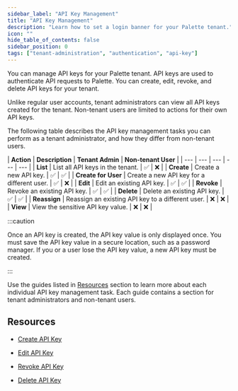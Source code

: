 ```yaml
---
sidebar_label: "API Key Management"
title: "API Key Management"
description: "Learn how to set a login banner for your Palette tenant."
icon: ""
hide_table_of_contents: false
sidebar_position: 0
tags: ["tenant-administration", "authentication", "api-key"]
---
```


You can manage API keys for your Palette tenant. API keys are used to authenticate API requests to Palette. You can create, edit, revoke, and delete API keys for your tenant. 

Unlike regular user accounts, tenant administrators can view all API keys created for the tenant. Non-tenant users are limited to actions for their own API keys. 


The following table describes the API key management tasks you can perform as a tenant administrator, and how they differ from non-tenant users.

| **Action** | **Description** | **Tenant Admin** | **Non-tenant User** |
| --- | --- | --- | --- | --- |
| **List** | List all API keys in the tenant. | ✅ | ❌ |
| **Create** | Create a new API key. | ✅ |  ✅ |
| **Create for User** | Create a new API key for a different user. | ✅ | ❌ |
| **Edit** | Edit an existing API key. | ✅ | ✅ |
| **Revoke** | Revoke an existing API key. | ✅ | ✅ |
| **Delete** | Delete an existing API key. | ✅ | ✅ |
| **Reassign** | Reassign an existing API key to a different user. | ❌ | ❌ |
| **View** | View the sensitive API key value. | ❌ | ❌ |


:::caution

Once an API key is created, the API key value is only displayed once. You must save the API key value in a secure location, such as a password manager. If you or a user lose the API key value, a new API key must be created.

:::


Use the guides listed in [Resources](#resources) section to learn more about each individual API key management task. Each guide contains a section for tenant administrators and non-tenant users.


## Resources

- [Create API Key](../user-management/authentication/api-key/create-api-key.md)

- [Edit API Key](../user-management/authentication/api-key/modify-api-key.md)

- [Revoke API Key](../user-management/authentication/api-key/revoke-api-key.md)

- [Delete API Key](../user-management/authentication/api-key/delete-api-key.md)